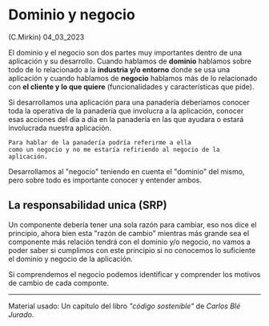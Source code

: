 # Dominio y negocio
(C.Mirkin) 04_03_2023

El dominio y el negocio son dos partes muy importantes dentro de una aplicación y su desarrollo. Cuando hablamos de **dominio** hablamos sobre todo de lo relacionado a la **industria y/o entorno** donde se usa una aplicación y cuando hablamos de **negocio** hablamos más de lo relacionado con **el cliente y lo que quiere** (funcionalidades y características que pide).

Si desarrollamos una aplicación para una panadería deberíamos conocer toda la operativa de la panadería que involucra a la aplicación, conocer esas acciones del día a día en la panadería en las que ayudara o estará involucrada nuestra aplicación.

	Para hablar de la panadería podría referirme a ella 
	como un negocio y no me estaría refiriendo al negocio de la aplicación.

Desarrollamos al "negocio" teniendo en cuenta el "dominio" del mismo, pero sobre todo es importante conocer y entender ambos. 

## La responsabilidad unica (SRP)

Un componente debería tener una sola razón para cambiar, eso nos dice el principio, ahora bien esta "razón de cambio" mientras más grande sea el componente más relación tendrá con el dominio y/o negocio, no vamos a poder saber si cumplimos con este principio si no conocemos lo suficiente el dominio y negocio de la aplicación.

Si comprendemos el negocio podemos identificar y comprender los motivos de cambio de cada componte.
___
Material usado: Un capitulo del libro *"código sostenible"* de *Carlos Blé Jurado*.